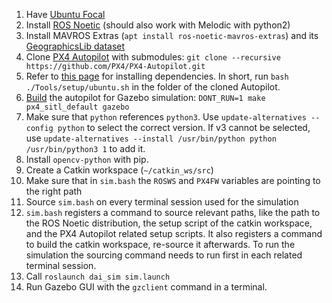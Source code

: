 1. Have [Ubuntu Focal](http://www.releases.ubuntu.com/20.04/)
1. Install [ROS Noetic](http://wiki.ros.org/noetic/Installation/Ubuntu) (should also work with Melodic with python2)
1. Install MAVROS Extras (`apt install ros-noetic-mavros-extras`) and its [GeographicsLib dataset](https://docs.px4.io/master/en/ros/mavros_installation.html)
1. Clone [PX4 Autopilot](https://github.com/PX4/PX4-Autopilot) with submodules: `git clone --recursive https://github.com/PX4/PX4-Autopilot.git`
1. Refer to [this page](https://docs.px4.io/master/en/dev_setup/dev_env_linux_ubuntu.html) for installing dependencies. In short, run `bash ./Tools/setup/ubuntu.sh` in the folder of the cloned Autopilot.
1. [Build](https://docs.px4.io/master/en/simulation/ros_interface.html) the autopilot for Gazebo simulation: `DONT_RUN=1 make px4_sitl_default gazebo`
1. Make sure that `python` references `python3`. Use `update-alternatives --config python` to select the correct version. If v3 cannot be selected, use `update-alternatives --install /usr/bin/python python /usr/bin/python3 1` to add it.
1. Install `opencv-python` with pip.
1. Create a Catkin workspace (`~/catkin_ws/src`)
1. Make sure that in `sim.bash` the `ROSWS` and `PX4FW` variables are pointing to the right path
1. Source `sim.bash` on every terminal session used for the simulation
1. `sim.bash` registers a command to source relevant paths, like the path to the ROS Noetic distribution, the setup script of the catkin workspace, and the PX4 Autopilot related setup scripts. It also registers a command to build the catkin workspace, re-source it afterwards. To run the simulation the sourcing command needs to run first in each related terminal session.
1. Call `roslaunch dai_sim sim.launch`
1. Run Gazebo GUI with the `gzclient` command in a terminal.
